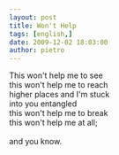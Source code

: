 ```yaml
---
layout: post
title: Won't Help
tags: [english,]
date: 2009-12-02 18:03:00
author: pietro
---
```

This won't help me to see<br/>this won't help me to reach<br/>higher places and I'm stuck<br/>into you entangled<br/>this won't help me to break<br/>this won't help me at all;<br/><br/>and you know.
